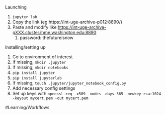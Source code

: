 Launching
1. `jupyter lab`
2. Copy the link (eg https://int-uge-archive-p012:8890/)
3. Paste and modify like https://int-uge-archive-pXXX.cluster.ihme.washington.edu:8890
    1. password: thefutureisnow

Installing/setting up
1. Go to environment of interest
2. If missing, `mkdir .jupyter`
3. If missing, `mkdir notebooks`
4. `pip install jupyter`
5. `pip install jupyterlab`
6. If missing, `touch .jupyter/jupyter_notebook_config.py`
7. Add necessary config settings
8. Set up keys with `openssl req -x509 -nodes -days 365 -newkey rsa:1024 -keyout mycert.pem -out mycert.pem`

#Learning/Workflows 